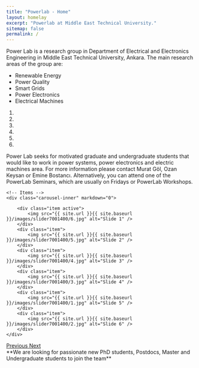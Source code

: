 ```yaml
---
title: "Powerlab - Home"
layout: homelay
excerpt: "Powerlab at Middle East Technical University."
sitemap: false
permalink: /
---
```


Power Lab is a research group in Department of Electrical and Electronics Engineering in Middle East Technical University, Ankara. The main research areas of the group are:
<ol style="list-style-type:disc">
<li>Renewable Energy </li>
<li>Power Quality </li>
<li>Smart Grids </li>
<li>Power Electronics </li>
<li>Electrical Machines </li>
</ol>

<div markdown="0" id="carousel" class="carousel slide" data-ride="carousel" data-interval="5000" data-pause="hover" >
    <!-- Menu -->
    <ol class="carousel-indicators">
        <li data-target="#carousel" data-slide-to="0" class="active"></li>
        <li data-target="#carousel" data-slide-to="1"></li>
        <li data-target="#carousel" data-slide-to="2"></li>
        <li data-target="#carousel" data-slide-to="3"></li>
        <li data-target="#carousel" data-slide-to="4"></li>
        <li data-target="#carousel" data-slide-to="5"></li>
    </ol>

Power Lab seeks for motivated graduate and undergraduate students that would like to work in power systems, power electronics and electric machines area. For more information please contact Murat Göl, Ozan Keysan or Emine Bostancı. Alternatively, you can attend one of the PowerLab Seminars, which are usually on Fridays or PowerLab Workshops.
<!-- I added images as png but is the page opens slowly these can be reuploaded as jpg -->
    <!-- Items -->
    <div class="carousel-inner" markdown="0">

        <div class="item active">
            <img src="{{ site.url }}{{ site.baseurl }}/images/slider7001400/6.jpg" alt="Slide 1" />
        </div>
        <div class="item">
            <img src="{{ site.url }}{{ site.baseurl }}/images/slider7001400/5.jpg" alt="Slide 2" />
        </div>
        <div class="item">
            <img src="{{ site.url }}{{ site.baseurl }}/images/slider7001400/4.jpg" alt="Slide 3" />
        </div>
        <div class="item">
            <img src="{{ site.url }}{{ site.baseurl }}/images/slider7001400/3.jpg" alt="Slide 4" />
        </div>
        <div class="item">
            <img src="{{ site.url }}{{ site.baseurl }}/images/slider7001400/1.jpg" alt="Slide 5" />
        </div>
        <div class="item">
            <img src="{{ site.url }}{{ site.baseurl }}/images/slider7001400/2.jpg" alt="Slide 6" />
        </div>
    </div>
  <a class="left carousel-control" href="#carousel" role="button" data-slide="prev">
    <span class="glyphicon glyphicon-chevron-left" aria-hidden="true"></span>
    <span class="sr-only">Previous</span>
  </a>
  <a class="right carousel-control" href="#carousel" role="button" data-slide="next">
    <span class="glyphicon glyphicon-chevron-right" aria-hidden="true"></span>
    <span class="sr-only">Next</span>
  </a>
</div>
 **We are  looking for passionate new PhD students, Postdocs, Master and Undergraduate students to join the team**
